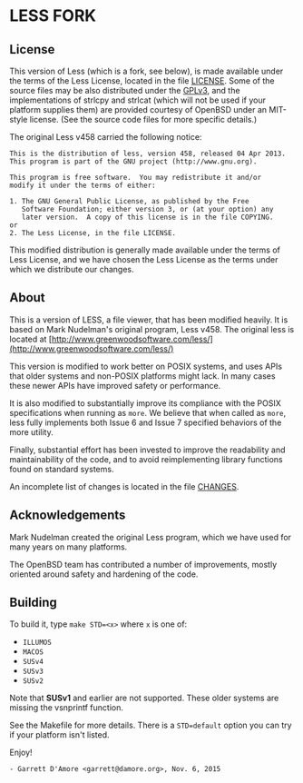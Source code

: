 # LESS FORK

## License

This version of Less (which is a fork, see below), is made available under
the terms of the Less License, located in the file [LICENSE](LICENSE).
Some of the source files may be also distributed under the
[GPLv3](http://www.gnu.org/licenses/gpl-3.0.en.html), and the implementations
of strlcpy and strlcat (which will not be used if your platform supplies them)
are provided courtesy of OpenBSD under an MIT-style license. (See the source
code files for more specific details.)

The original Less v458 carried the following notice:

    This is the distribution of less, version 458, released 04 Apr 2013.
    This program is part of the GNU project (http://www.gnu.org).

    This program is free software.  You may redistribute it and/or
    modify it under the terms of either:

    1. The GNU General Public License, as published by the Free
       Software Foundation; either version 3, or (at your option) any
       later version.  A copy of this license is in the file COPYING.
    or
    2. The Less License, in the file LICENSE.

This modified distribution is generally made available under the terms of Less
License, and we have chosen the Less License as the terms under which we
distribute our changes.

## About

This is a version of LESS, a file viewer, that has been modified heavily.
It is based on Mark Nudelman's original program, Less v458.  The original
less is located at
[http://www.greenwoodsoftware.com/less/](http://www.greenwoodsoftware.com/less/)

This version is modified to work better on POSIX systems, and uses APIs that
older systems and non-POSIX platforms might lack.  In many cases these newer
APIs have improved safety or performance.

It is also modified to substantially improve its compliance with the POSIX
specifications when running as `more`.  We believe that when called as `more`,
less fully implements both Issue 6 and Issue 7 specified behaviors of the more
utility.

Finally, substantial effort has been invested to improve the readability and
maintainability of the code, and to avoid reimplementing library functions
found on standard systems.

An incomplete list of changes is located in the file [CHANGES](CHANGES).

## Acknowledgements

Mark Nudelman created the original Less program, which we have used for
many years on many platforms.

The OpenBSD team has contributed a number of improvements, mostly
oriented around safety and hardening of the code.

## Building

To build it, type `make STD=<x>` where `x` is one of:

* `ILLUMOS`
* `MACOS`
* `SUSv4`
* `SUSv3`
* `SUSv2`

Note that **SUSv1** and earlier are not supported.  These older systems are
missing the vsnprintf function.

See the Makefile for more details.  There is a `STD=default` option you can
try if your platform isn't listed.

Enjoy!

	- Garrett D'Amore <garrett@damore.org>, Nov. 6, 2015
